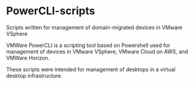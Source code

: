 # PowerCLI-scripts
Scripts written for management of domain-migrated devices in VMware VSphere

VMWare PowerCLI is a scripting tool based on Powershell used for management of devices in VMware VSphere, VMware Cloud on AWS, and VMWare Horizon.

These scripts were intended for management of desktops in a virtual desktop infrastructure. 
